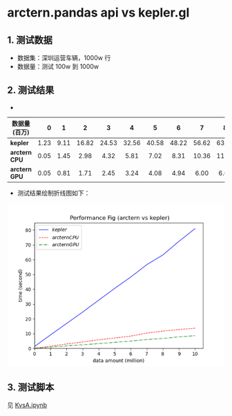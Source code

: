 # arctern.pandas api vs kepler.gl

## 1. 测试数据
- 数据集：深圳运营车辆，1000w 行
- 数据量：测试 100w 到 1000w

## 2. 测试结果
- 
|数据量(百万)	  |0 |1	|2	|3	|4	|5	|6	|7	|8	|9	|10	|
| --------   | -----:   | :----: | :----: | :----: | :----: | :----: | :----: | :----: | :----: | :----: | :----: |
|**kepler**	|1.23|9.11|16.82|24.53|32.56|40.58|48.22|56.62|63.13|72.36|80.92|87.22|95.57|
|**arctern CPU**	|0.05|1.45|2.98|4.32|5.81|7.02|8.31|10.36|11.71|12.72|13.65|14.67|16.17|
|**arctern GPU**	|0.05|0.81|1.71|2.45|3.24|4.08|4.94|6.00|6.69|7.77|8.59|9.37|10.24|



- 测试结果绘制折线图如下：

![perf_result.png](perf_result.png)

## 3. 测试脚本
见 [KvsA.ipynb](KvsA.ipynb)